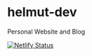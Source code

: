 # helmut-dev
Personal Website and Blog

[![Netlify Status](https://api.netlify.com/api/v1/badges/05987704-965b-4f33-8948-c0a335e66417/deploy-status)](https://app.netlify.com/sites/infallible-brown-5e49c7/deploys)
